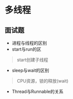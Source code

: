 # 多线程



## 面试题

* 进程与线程的区别
* start与run的区  
>start创建子线程
* sleep与wait的区别  
>CPU资源，锁的释放(wait)
* Thread与Runnable的关系
  